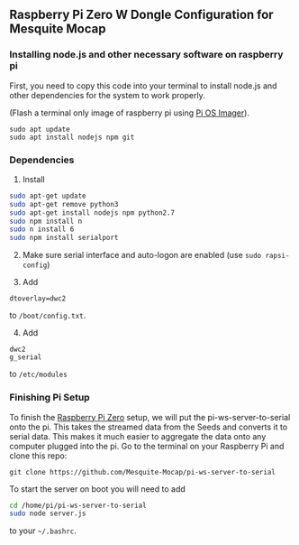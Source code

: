 
## Raspberry Pi Zero W Dongle Configuration for Mesquite Mocap

### Installing node.js and other necessary software on raspberry pi

First, you need to copy this code into your terminal to install node.js and other dependencies for the system to work properly. 

(Flash a terminal only image of raspberry pi using [Pi OS Imager](https://www.raspberrypi.com/software/)).


```
sudo apt update
sudo apt install nodejs npm git
```

### Dependencies

1. Install 
```sh
sudo apt-get update
sudo apt-get remove python3
sudo apt-get install nodejs npm python2.7
sudo npm install n
sudo n install 6
sudo npm install serialport

```

2. Make sure serial interface and auto-logon are enabled (use `sudo rapsi-config`)


3. Add 
```
dtoverlay=dwc2
```
 to `/boot/config.txt`.


4. Add 

```
dwc2
g_serial
```
to `/etc/modules`






### Finishing Pi Setup

To finish the [Raspberry Pi Zero](https://www.raspberrypi.com/products/raspberry-pi-zero/) setup, we will put the pi-ws-server-to-serial onto the pi. This takes the streamed data from the Seeds and  converts it to serial data. This makes it much easier to aggregate the data onto any computer plugged into the pi. Go to the terminal on your Raspberry Pi and clone this repo:

```
git clone https://github.com/Mesquite-Mocap/pi-ws-server-to-serial
```

To start the server on boot you will need to add

```sh
cd /home/pi/pi-ws-server-to-serial
sudo node server.js

```
to your `~/.bashrc`.

